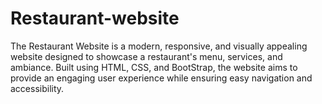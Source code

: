 # Restaurant-website
The Restaurant Website is a modern, responsive, and visually appealing website designed to showcase a restaurant's menu, services, and ambiance. Built using HTML, CSS, and BootStrap, the website aims to provide an engaging user experience while ensuring easy navigation and accessibility.
